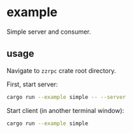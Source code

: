 # example

Simple server and consumer.

## usage

Navigate to `zzrpc` crate root directory.

First, start server:
```bash
cargo run --example simple -- --server
```

Start client (in another terminal window):
```bash
cargo run --example simple
```
